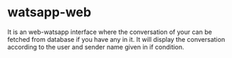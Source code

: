 # watsapp-web
It is an web-watsapp interface where the conversation of your can be fetched from database if you have any in it.
It will display the conversation according to the user and sender name given in if condition.


